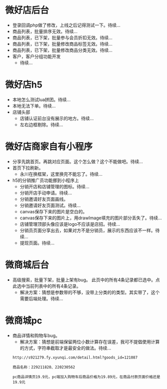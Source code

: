 # 微好店后台
* 登录回调php做了修改，上线之后记得测试一下。待续...
* 商品列表，批量排序无效。待续...
* 商品列表，已下架，批量参与会员折扣无效。待续...
* 商品列表，已下架，批量修改商品标签无效。待续...
* 商品列表，已下架，批量修改商品分类无效。待续...
* 客户，客户分组功能开发
    - 待续...

# 微好店h5
* 本地怎么测试lua拼团。待续...
* 本地无法下单。待续...
* 店铺头部
    - 店铺认证前台没有展示的地方。待续...
    - 左右边框剔除。待续...

# 微好店商家自有小程序
* 分享先跳首页。再跳对应页面。这个怎么做？这个不能做吧。待续...
* 首页下拉刷新。
    - 永川在换框架，这里换完不能忘了。待续...
* h5的分销推广员功能挪到小程序上
    - 分销开店和店铺管理的图标。待续...
    - 分销开店手动申请。待续...
    - 分销邀请好友页面画线。
    - 分销邀请好友页面测试。待续...
    - canvas保存下来的图片是空白的。
    - canvas保存下来的图片上，用drawImage填充的图片部分丢失了。待续...
    - 店铺管理顶部头像应该是logo不应该是店招。待续...
    - 分销员页面分享出去，如果对方不是分销员，展示的东西应该不一样。待续...
    - 提现页面。待续...

# 微商城后台
* 高级搜索，批量下架，批量上架有bug。 此页中的所有4条记录都已选中。点此选中当前列表中的所有4条记录。
    - 解决方案：猜想是参数带的不够，没带上分类的的类型。其实带了，这个需要后端处理。待续...

# 微商城pc
* 商品详情和购物车bug。
    - 解决方案：猜想是前端保留两位小数计算存在误差，我可不提倡使用计算的方式，字符串截取才是最安全的做法。待续...
    ```
    http://s921279.fy.xyunqi.com/detail.html?goods_id=121087

    商品名称：229211820、220230562

    pc商品详情页19.9元，pc端加入购物车后商品价格为19.89元，在商品付款页面价格还是19.9元
    ```
